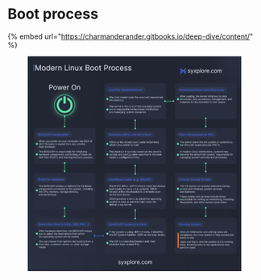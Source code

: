 # Boot process

{% embed url="https://charmanderander.gitbooks.io/deep-dive/content/" %}

<div data-full-width="true">

<figure><img src="../../.gitbook/assets/image (13).png" alt=""><figcaption></figcaption></figure>

</div>
